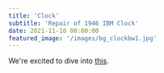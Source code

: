 ```yaml
---
title: 'Clock'
subtitle: 'Repair of 1946 IBM Clock'
date: 2021-11-10 00:00:00
featured_image: '/images/bg_clockbw1.jpg'
---
```

We're excited to dive into [this](https://www.ibm.com/ibm/history/exhibits/cc/cc_room.html).

